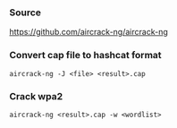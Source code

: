 ### Source
https://github.com/aircrack-ng/aircrack-ng  

### Convert cap file to hashcat format
```
aircrack-ng -J <file> <result>.cap
```

### Crack wpa2 
```
aircrack-ng <result>.cap -w <wordlist>
```

